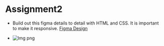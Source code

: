 # Assignment2


- Build out this figma details to detail with HTML and CSS. It is important to make it responsive. [Figma Design](https://www.figma.com/file/URkPhPHkkWREdiIB21uvfE/Web-Development-Training?type=design&node-id=0%3A1&mode=design&t=KXSthmp0easnvUhR-1)




- ![Img png](https://github.com/StillMaurice/Assignment2/assets/100402879/685faf1f-3c73-4901-9a20-22c38644a6d0)
